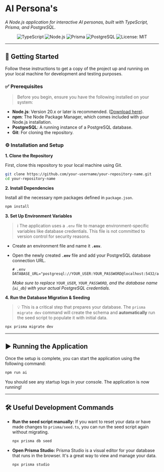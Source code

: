 # AI Persona's

*A Node.js application for interactive AI personas, built with TypeScript, Prisma, and PostgreSQL.*

<p align="center">
  <img src="https://img.shields.io/badge/TypeScript-3178C6?style=for-the-badge&logo=typescript&logoColor=white" alt="TypeScript">
  <img src="https://img.shields.io/badge/Node.js-339933?style=for-the-badge&logo=nodedotjs&logoColor=white" alt="Node.js">
  <img src="https://img.shields.io/badge/Prisma-2D3748?style=for-the-badge&logo=prisma&logoColor=white" alt="Prisma">
  <img src="https://img.shields.io/badge/PostgreSQL-4169E1?style=for-the-badge&logo=postgresql&logoColor=white" alt="PostgreSQL">
  <img src="https://img.shields.io/badge/License-MIT-yellow.svg?style=for-the-badge" alt="License: MIT">
</p>

---

## 🚀 Getting Started

Follow these instructions to get a copy of the project up and running on your local machine for development and testing purposes.

### ✅ Prerequisites

> Before you begin, ensure you have the following installed on your system:

*   **Node.js**: Version 20.x or later is recommended. ([Download here](https://nodejs.org/)).
*   **npm**: The Node Package Manager, which comes included with your Node.js installation.
*   **PostgreSQL**: A running instance of a PostgreSQL database.
*   **Git**: For cloning the repository.

### ⚙️ Installation and Setup

**1. Clone the Repository**

First, clone this repository to your local machine using Git.

```bash
git clone https://github.com/your-username/your-repository-name.git
cd your-repository-name
```

**2. Install Dependencies**

Install all the necessary npm packages defined in `package.json`.

```bash
npm install
```

**3. Set Up Environment Variables**

> ℹ️ The application uses a `.env` file to manage environment-specific variables like database credentials. This file is not committed to version control for security reasons.

*   Create an environment file and name it **`.env`**.

*   Open the newly created **`.env`** file and add your PostgreSQL database connection URL.

    ```dotenv
    # .env
    DATABASE_URL="postgresql://YOUR_USER:YOUR_PASSWORD@localhost:5432/ai_db"
    ```
    *Make sure to replace `YOUR_USER`, `YOUR_PASSWORD`, and the database name (`ai_db`) with your actual PostgreSQL credentials.*

**4. Run the Database Migration & Seeding**

> 💡 This is a critical step that prepares your database. The `prisma migrate dev` command will create the schema and **automatically** run the seed script to populate it with initial data.

```bash
npx prisma migrate dev
```

---

## ▶️ Running the Application

Once the setup is complete, you can start the application using the following command:

```bash
npm run ai
```

You should see any startup logs in your console. The application is now running!

---

## 🛠️ Useful Development Commands

*   **Run the seed script manually:**
    If you want to reset your data or have made changes to `prisma/seed.ts`, you can run the seed script again without migrating.
    ```bash
    npx prisma db seed
    ```

*   **Open Prisma Studio:**
    Prisma Studio is a visual editor for your database that runs in the browser. It's a great way to view and manage your data.
    ```bash
    npx prisma studio
    ```